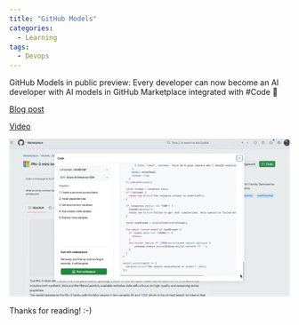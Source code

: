 ```yaml
---
title: "GitHub Models"
categories:
  - Learning
tags:
  - Devops
---
```


GitHub Models in public preview: Every developer can now become an AI developer with AI models in GitHub Marketplace integrated with #Code 🎉

[Blog post](https://github.blog/news-insights/product-news/introducing-github-models/)

[Video](https://www.youtube.com/watch?v=WiBB8Lsgl7I)

![img](../assets/images/2024-08-30-github-models.jpg)

Thanks for reading! :-)
